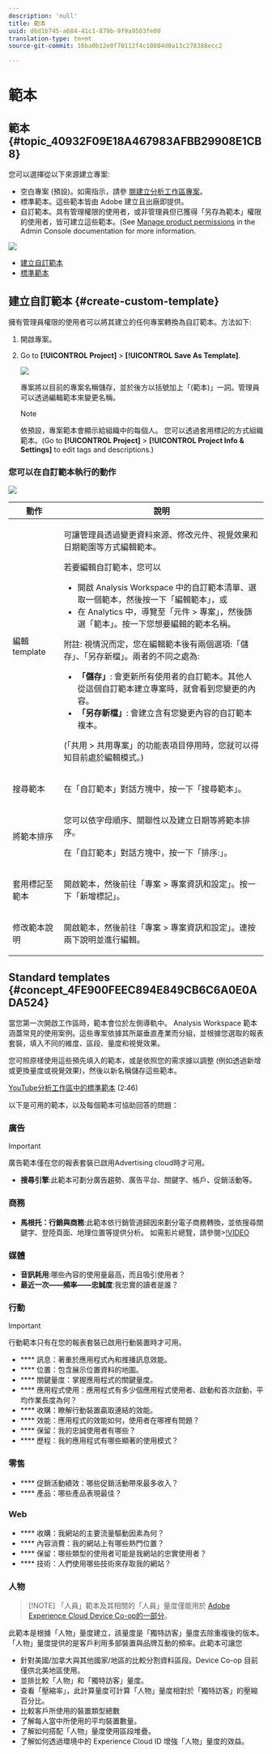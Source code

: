 ```yaml
---
description: 'null'
title: 範本
uuid: d6d1b745-a684-41c1-879b-9f9a9503fe00
translation-type: tm+mt
source-git-commit: 16ba0b12e0f70112f4c10804d0a13c278388ecc2

---
```



# 範本

## 範本 {#topic_40932F09E18A467983AFBB29908E1CB8}

您可以選擇從以下來源建立專案:

* 空白專案 (預設)。如需指示，請參 [閱建立分析工作區專案](/help/analyze/analysis-workspace/build-workspace-project/t-freeform-project.md)。
* 標準範本。這些範本皆由 Adobe 建立且出廠即提供。
* 自訂範本。具有管理權限的使用者，或非管理員但已獲得「另存為範本」權限的使用者，皆可建立這些範本。(See [Manage product permissions](https://helpx.adobe.com/enterprise/using/manage-permissions-and-roles.html) in the Admin Console documentation for more information.

![](assets/start_modal.png)

* [建立自訂範本](/help/analyze/analysis-workspace/build-workspace-project/starter-projects.md)
* [標準範本](/help/analyze/analysis-workspace/build-workspace-project/starter-projects.md)

## 建立自訂範本 {#create-custom-template}

擁有管理員權限的使用者可以將其建立的任何專案轉換為自訂範本。方法如下:

1. 開啟專案。
1. Go to **[!UICONTROL Project]** &gt; **[!UICONTROL Save As Template]**.

   ![](assets/save_project_template.png)

   專案將以目前的專案名稱儲存，並於後方以括號加上「(範本)」一詞。管理員可以透過編輯範本來變更名稱。

   >[!NOTE]
   >
   >依預設，專案範本會顯示給組織中的每個人。 您可以透過套用標記的方式組織範本。(Go to **[!UICONTROL Project]** &gt; **[!UICONTROL Project Info &amp; Settings]** to edit tags and descriptions.)

### 您可以在自訂範本執行的動作

![](assets/custom_templates.png)

<table id="table_D7C7B0CA1EE64E108484C03426800EBC"> 
 <thead> 
  <tr> 
   <th colname="col1" class="entry"> 動作 </th> 
   <th colname="col2" class="entry"> 說明 </th> 
  </tr>
 </thead>
 <tbody> 
  <tr> 
   <td colname="col1"> <p>編輯template </p> </td> 
   <td colname="col2"> <p>可讓管理員透過變更資料來源、修改元件、視覺效果和日期範圍等方式編輯範本。 </p> <p>若要編輯自訂範本，您可以 </p> 
    <ul id="ul_2B3A371F83334E14806385753A360903"> 
     <li id="li_EE75E0281B764BA9B56FF1DB1B12D2CC">開啟 Analysis Workspace 中的自訂範本清單、選取一個範本，然後按一下<span class="uicontrol">「編輯範本」</span>，或 </li> 
     <li id="li_4934DAAA46204990A295E22A97F81EDA">在 Analytics 中，導覽至<span class="ignoretag"><span class="uicontrol">「元件</span> &gt; <span class="uicontrol">專案」</span></span>，然後篩選<span class="uicontrol">「範本」</span>。按一下您想要編輯的範本名稱。 </li> 
    </ul> <p> </p> <p>附註: 視情況而定，您在編輯範本後有兩個選項:<span class="uicontrol">「儲存」</span>、<span class="uicontrol">「另存新檔」</span>。兩者的不同之處為: 
     <ul id="ul_87E2842C8AA442399585B1C6189F5E16"> 
      <li id="li_AB7B189729E14E40A0141ECE2A24C113"><b>「儲存」</b>: 會更新所有使用者的自訂範本。其他人從這個自訂範本建立專案時，就會看到您變更的內容。 </li> 
      <li id="li_C85B0B9873A3404D8B443BBD30B37CEB"><b>「另存新檔」</b>: 會建立含有您變更內容的自訂範本複本。 </li> 
     </ul> </p> <p>(<span class="uicontrol">「共用</span> &gt; <span class="uicontrol">共用專案」</span>的功能表項目停用時，您就可以得知目前處於編輯模式。) </p> </td> 
  </tr> 
  <tr> 
   <td colname="col1"> <p>搜尋範本 </p> </td> 
   <td colname="col2"> <p>在「自訂範本」對話方塊中，按一下<span class="uicontrol">「搜尋範本」</span>。 </p> </td> 
  </tr> 
  <tr> 
   <td colname="col1"> <p>將範本排序 </p> </td> 
   <td colname="col2"> <p>您可以依字母順序、關聯性以及建立日期等將範本排序。 </p> <p>在「自訂範本」對話方塊中，按一下<span class="uicontrol">「排序:」</span>。 </p> </td> 
  </tr> 
  <tr> 
   <td colname="col1"> <p>套用標記至範本 </p> </td> 
   <td colname="col2"> <p>開啟範本，然後前往<span class="ignoretag"><span class="uicontrol">「專案</span> &gt; <span class="uicontrol">專案資訊和設定」</span></span>。按一下<span class="uicontrol">「新增標記」</span>。 </p> </td> 
  </tr> 
  <tr> 
   <td colname="col1"> <p>修改範本說明 </p> </td> 
   <td colname="col2"> <p>開啟範本，然後前往<span class="ignoretag"><span class="uicontrol">「專案</span> &gt; <span class="uicontrol">專案資訊和設定」</span></span>。連按兩下說明並進行編輯。 </p> </td> 
  </tr> 
 </tbody> 
</table>

## Standard templates {#concept_4FE900FEEC894E849CB6C6A0E0ADA524}

當您第一次開啟工作區時，範本會位於左側導軌中。 Analysis Workspace 範本涵蓋常見的使用案例。這些專案依據其所屬垂直產業而分組，並根據您選取的報表套裝，填入不同的維度、區段、量度和視覺效果。

您可照原樣使用這些預先填入的範本，或是依照您的需求據以調整 (例如透過新增或更換量度或視覺效果)，然後以新名稱儲存這些範本。

[YouTube分析工作區中的標準範本](https://www.youtube.com/watch?v=aRgYwPneVXg&list=PL2tCx83mn7GuNnQdYGOtlyCu0V5mEZ8sS&index=6) (2:46)

以下是可用的範本，以及每個範本可協助回答的問題：

### 廣告

>[!IMPORTANT]
>
>廣告範本僅在您的報表套裝已啟用Advertising cloud時才可用。

* **搜尋引擎**:此範本可劃分廣告趨勢、廣告平台、關鍵字、帳戶、促銷活動等。

### 商務

* **馬根托：行銷與商務**:此範本依行銷管道歸因來劃分電子商務轉換，並依搜尋關鍵字、登陸頁面、地理位置等提供分析。 如需影片總覽，請參閱&gt;[!VIDEO](https://www.youtube.com/watch?v=AQOViVLEMHw)

### 媒體

* **音訊耗用**:哪些內容的使用量最高，而且吸引使用者？
* **最近一次——頻率——忠誠度**:我忠實的讀者是誰？

### 行動

>[!IMPORTANT]
>
>行動範本只有在您的報表套裝已啟用行動裝置時才可用。

* **** 訊息：著重於應用程式內和推播訊息效能。
* **** 位置：包含展示位置資料的地圖。
* **** 關鍵量度：掌握應用程式的關鍵量度。
* **** 應用程式使用：應用程式有多少個應用程式使用者、啟動和首次啟動，平均作業長度為何？
* **** 收購：瞭解行動裝置贏取連結的效能。
* **** 效能：應用程式的效能如何，使用者在哪裡有問題？
* **** 保留：我的忠誠使用者有哪些？
* **** 歷程：我的應用程式有哪些顯著的使用模式？

### 零售

* **** 促銷活動績效：哪些促銷活動帶來最多收入？
* **** 產品：哪些產品表現最佳？

### Web

* **** 收購：我網站的主要流量驅動因素為何？
* **** 內容消費：我的網站上有哪些熱門位置？
* **** 保留：哪些類型的使用者可能是我網站的忠實使用者？
* **** 技術：人們使用哪些技術來存取我的網站？

### 人物

> [!NOTE] 「人員」範本及其相關的「人員」量度僅能用於 [Adobe Experience Cloud Device Co-op的一部分](https://marketing.adobe.com/resources/help/en_US/mcdc/mcdc-people.html)。

此範本是根據「人物」量度建立，該量度是「獨特訪客」量度去除重複後的版本。「人物」量度提供的是客戶利用多部裝置與品牌互動的頻率。此範本可讓您

* 針對美國/加拿大與其他國家/地區的比較分割資料區段。Device Co-op 目前僅供北美地區使用。
* 並排比較「人物」和「獨特訪客」量度。
* 查看「壓縮率」，此計算量度可計算「人物」量度相對於「獨特訪客」的壓縮百分比。
* 比較客戶所使用的裝置類型總數
* 了解每人當中所使用的平均裝置數量。
* 了解如何搭配「人物」量度使用區段堆疊。
* 了解如何透過環境中的 Experience Cloud ID 增強「人物」量度的效益。

